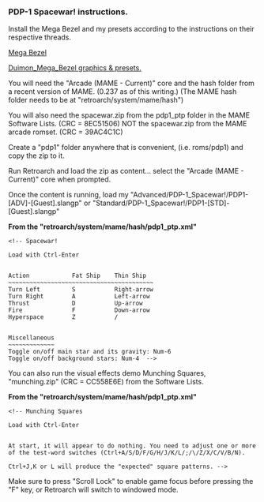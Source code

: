 ### **PDP-1 Spacewar! instructions.**   

Install the Mega Bezel and my presets according to the instructions on their respective threads.

[Mega Bezel](https:/forums.libretro.com/t/hsm-mega-bezel-reflection-shader-feedback-and-updates/25512?u=duimon)

[Duimon_Mega_Bezel graphics & presets.](https:/forums.libretro.com/t/duimon-hsm-mega-bezel-graphics-and-presets-feedback-and-updates/28146/2?u=duimon)


You will need the "Arcade (MAME - Current)" core and the hash folder from a recent version of MAME. (0.237 as of this writing.) (The MAME hash folder needs to be at "retroarch/system/mame/hash")

You will also need the spacewar.zip from the pdp1_ptp folder in the MAME Software Lists. (CRC = 8EC51506) NOT the spacewar.zip from the MAME arcade romset. (CRC = 39AC4C1C)

Create a "pdp1" folder anywhere that is convenient, (i.e. roms/pdp1) and copy the zip to it.

Run Retroarch and load the zip as content... select the "Arcade (MAME - Current)" core when prompted.

Once the content is running, load my "Advanced/PDP-1_Spacewar!/PDP1-[ADV]-[Guest].slangp" or "Standard/PDP-1_Spacewar!/PDP1-[STD]-[Guest].slangp"

**From the "retroarch/system/mame/hash/pdp1_ptp.xml"**



```plaintext
<!-- Spacewar!

Load with Ctrl-Enter


Action            Fat Ship    Thin Ship
~~~~~~~~~~~~~~~~~~~~~~~~~~~~~~~~~~~~~~~~~
Turn Left         S           Right-arrow
Turn Right        A           Left-arrow
Thrust            D           Up-arrow
Fire              F           Down-arrow
Hyperspace        Z           /


Miscellaneous
~~~~~~~~~~~~~
Toggle on/off main star and its gravity: Num-6
Toggle on/off background stars: Num-4  -->
```


You can also run the visual effects demo Munching Squares, "munching.zip" (CRC = CC558E6E) from the Software Lists.

**From the "retroarch/system/mame/hash/pdp1_ptp.xml"**

```plaintext
<!-- Munching Squares

Load with Ctrl-Enter


At start, it will appear to do nothing. You need to adjust one or more
of the test-word switches (Ctrl+A/S/D/F/G/H/J/K/L/;/\/Z/X/C/V/B/N).

Ctrl+J,K or L will produce the "expected" square patterns. -->
```

Make sure to press "Scroll Lock" to enable game focus before pressing the "F" key, or Retroarch will switch to windowed mode.
